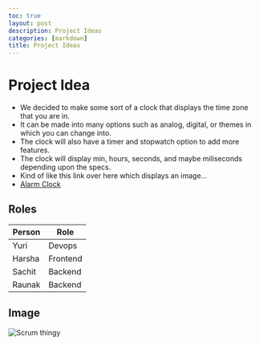 ```yaml
---
toc: true
layout: post
description: Project Ideas
categories: [markdown]
title: Project Ideas
---
```


# Project Idea
- We decided to make some sort of a clock that displays the time zone that you are in.
- It can be made into many options such as analog, digital, or themes in which you can change into.
- The clock will also have a timer and stopwatch option to add more features.
- The clock will display min, hours, seconds, and maybe miliseconds depending upon the specs.
- Kind of like this link over here which displays an image...
- [Alarm Clock](https://cdn.dribbble.com/users/844462/screenshots/14553716/media/dd2bf2776e12fada46d7ee5148fa4ba0.png?compress=1&resize=400x300)

## Roles
|Person |Role|
--- | --- |
|Yuri|Devops|
|Harsha|Frontend|
|Sachit|Backend|
|Raunak|Backend|

## Image

![Scrum thingy]("C:\Users\harsh\OneDrive\Desktop\Slack.png")
